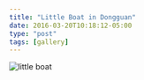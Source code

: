 ```yaml
---
title: "Little Boat in Dongguan"
date: 2016-03-20T10:18:12-05:00
type: "post"
tags: [gallery]
---
```

![little boat](/images/gallery/little-boat.jpg)
